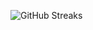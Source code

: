 ![GitHub Streaks](https://github-streaks-mqc9.onrender.com/streak/happilli/image?theme=midnight&cache_bust=1743602951&lang=ja)
